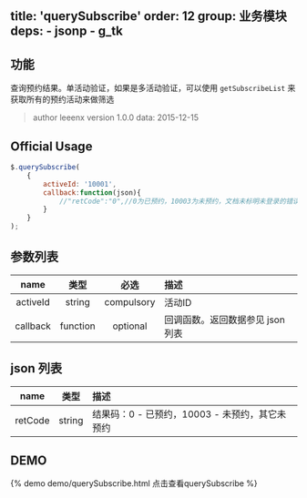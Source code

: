 title: 'querySubscribe'
order: 12
group: 业务模块
deps:
	- jsonp
	- g_tk
---

## 功能

查询预约结果。单活动验证，如果是多活动验证，可以使用 `getSubscribeList` 来获取所有的预约活动来做筛选

> author leeenx
> version 1.0.0
> data: 2015-12-15

## Official Usage

```javascript
$.querySubscribe(
	{
		activeId: '10001',
		callback:function(json){
			//"retCode":"0",//0为已预约，10003为未预约，文档未标明未登录的错误码，估计是 10004 为未登录
		}
	}
);
```




## 参数列表

| name | 类型 | 必选 | 描述 |
| :----: | :----: | :----: | :---- |
| activeId | string | compulsory | 活动ID |
| callback | function | optional | 回调函数。返回数据参见 json 列表|

## json 列表

| name | 类型 | 描述 |
| :----: | :----: | :---- |
| retCode | string | 结果码：0 - 已预约，10003 - 未预约，其它未预约 |

## DEMO

{% demo demo/querySubscribe.html 点击查看querySubscribe %}